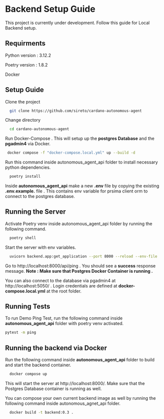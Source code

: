 
# Backend Setup Guide

This project is currently under development. Follow this guide for Local Backend setup.



## Requirments

Python version : 3.12.2

Poetry version : 1.8.2

Docker 
## Setup Guide

Clone the project

```bash
  git clone https://github.com/sireto/cardano-autonomous-agent
```
Change directory

```bash
  cd cardano-autonomous-agent
```

Run Docker-Compose . This will setup up the **postgres Database** and the **pgadmin4** via Docker.

```bash
 docker compose -f "docker-compose.local.yml" up --build -d
```
Run this command inside autonomous_agent_api folder to install necessary python dependencies.

```bash
  poetry install
```
Inside **autonomous_agent_api** make a new **.env** file by copying the existing **.env.example.** file . This contains env variable for prsima client orm to connect to the postgres database.




## Running the Server

Activate Poetry venv inside autonomous_agent_api folder by running the following command.

```bash
  poetry shell
```
Start the server with env variables.
```bash
  uvicorn backend.app:get_application --port 8000 --reload --env-file .env
```
Go to http://localhost:8000/api/ping . You should see a **success** response message. **Note : Make sure that Postgres Docker Container is running .**

You can also connect to the database via pgadmin4 at http://localhost:5050/ . Login credentials are defined at **docker-compose.local.yml** at the root folder.

## Running Tests

To run Demo Ping Test, run the following command inside **autonomous_agent_api** folder with poetry venv activated.

```bash
pytest -m ping
```


## Running the backend via Docker
Run the following command inside **autonomous_agent_api** folder to build and start the backend container.

```bash
  docker compose up
```

This will start the server at http://localhost:8000/. Make sure that the Postgres Database container is running as well.

You can compose your own current backend image as well by running the following command inside autonomous_agnet_api folder.
```bash
  docker build -t backend:0.3 .
```